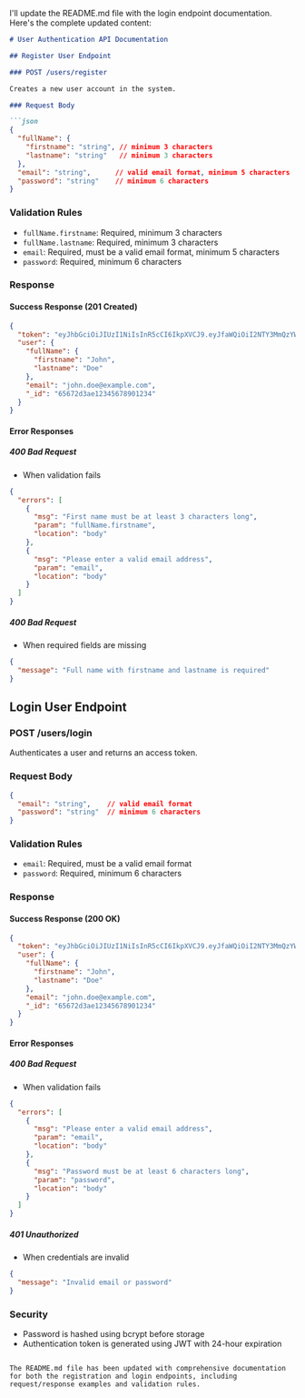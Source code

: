 


          
I'll update the README.md file with the login endpoint documentation. Here's the complete updated content:

```markdown:d:/uber/Backend/README.md
# User Authentication API Documentation

## Register User Endpoint

### POST /users/register

Creates a new user account in the system.

### Request Body

```json
{
  "fullName": {
    "firstname": "string", // minimum 3 characters
    "lastname": "string"   // minimum 3 characters
  },
  "email": "string",      // valid email format, minimum 5 characters
  "password": "string"    // minimum 6 characters
}
```

### Validation Rules

- `fullName.firstname`: Required, minimum 3 characters
- `fullName.lastname`: Required, minimum 3 characters
- `email`: Required, must be a valid email format, minimum 5 characters
- `password`: Required, minimum 6 characters

### Response

#### Success Response (201 Created)

```json
{
  "token": "eyJhbGciOiJIUzI1NiIsInR5cCI6IkpXVCJ9.eyJfaWQiOiI2NTY3MmQzYWU...",
  "user": {
    "fullName": {
      "firstname": "John",
      "lastname": "Doe"
    },
    "email": "john.doe@example.com",
    "_id": "65672d3ae12345678901234"
  }
}
```

#### Error Responses

##### 400 Bad Request
- When validation fails
```json
{
  "errors": [
    {
      "msg": "First name must be at least 3 characters long",
      "param": "fullName.firstname",
      "location": "body"
    },
    {
      "msg": "Please enter a valid email address",
      "param": "email",
      "location": "body"
    }
  ]
}
```

##### 400 Bad Request
- When required fields are missing
```json
{
  "message": "Full name with firstname and lastname is required"
}
```

## Login User Endpoint

### POST /users/login

Authenticates a user and returns an access token.

### Request Body

```json
{
  "email": "string",    // valid email format
  "password": "string"  // minimum 6 characters
}
```

### Validation Rules

- `email`: Required, must be a valid email format
- `password`: Required, minimum 6 characters

### Response

#### Success Response (200 OK)

```json
{
  "token": "eyJhbGciOiJIUzI1NiIsInR5cCI6IkpXVCJ9.eyJfaWQiOiI2NTY3MmQzYWU...",
  "user": {
    "fullName": {
      "firstname": "John",
      "lastname": "Doe"
    },
    "email": "john.doe@example.com",
    "_id": "65672d3ae12345678901234"
  }
}
```

#### Error Responses

##### 400 Bad Request
- When validation fails
```json
{
  "errors": [
    {
      "msg": "Please enter a valid email address",
      "param": "email",
      "location": "body"
    },
    {
      "msg": "Password must be at least 6 characters long",
      "param": "password",
      "location": "body"
    }
  ]
}
```

##### 401 Unauthorized
- When credentials are invalid
```json
{
  "message": "Invalid email or password"
}
```

### Security
- Password is hashed using bcrypt before storage
- Authentication token is generated using JWT with 24-hour expiration
```

The README.md file has been updated with comprehensive documentation for both the registration and login endpoints, including request/response examples and validation rules.
        